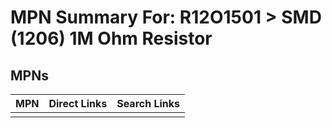 



# MPN Summary For: R12O1501 > SMD (1206) 1M Ohm Resistor

## MPNs
  

|MPN|Direct Links|Search Links|
| :--- | :--- | :--- |
||||

